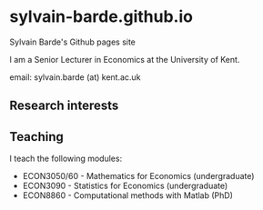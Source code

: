 # sylvain-barde.github.io
Sylvain Barde's Github pages site

I am a Senior Lecturer in Economics at the University of Kent. 

email: sylvain.barde (at) kent.ac.uk


## Research interests




## Teaching

I teach the following modules:
- ECON3050/60 - Mathematics for Economics (undergraduate)
- ECON3090 - Statistics for Economics (undergraduate)
- ECON8860 - Computational methods with Matlab (PhD)
